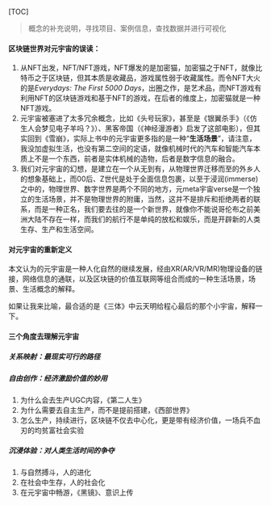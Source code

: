 [TOC]

> 概念的补充说明，寻找项目、案例信息，查找数据并进行可视化

#### 区块链世界对元宇宙的误读：

1. 从NFT出发，NFT/NFT游戏，NFT爆发的是加密猫，加密猫之于NFT，就像比特币之于区块链，但其本质是收藏品，游戏属性弱于收藏属性。而令NFT大火的是*Everydays: The First 5000 Days*，出圈之作，是艺术品，而NFT游戏有利用NFT的区块链游戏和基于NFT的游戏，在后者的维度上，加密猫就是一种NFT游戏。
2. 元宇宙被塞进了太多冗余概念，比如《头号玩家》，甚至是《银翼杀手》（《仿生人会梦见电子羊吗？》）、黑客帝国（《神经漫游者》启发了这部电影），但其实回到《雪崩》，实际上书中的元宇宙更多指的是一种“**生活场景**”，请注意，我没加虚拟生活，也没有第二空间的定语，就像机械时代的汽车和智能汽车本质上不是一个东西，前者是实体机械的造物，后者是数字信息的融合。
3. 我们对元宇宙的幻想，是建立在一个从无到有，从物理世界迁移而至的外乡人的想象基础上，而00后、Z世代是处于全面信息包裹，以至于浸润(immerse)之中的，物理世界、数字世界是两个不同的地方，元meta宇宙verse是一个独立的生活场景，并不是物理世界的附庸，当然，这并不是排斥和拒绝两者的联系，而是一种正名，我们要去往的是一个新世界，就像你不能说哥伦布之前美洲大陆不存在一样，而我们的航行不是单纯的放松和娱乐，而是开辟新的人类生存、生产和生活空间。

#### 对元宇宙的重新定义

本文认为的元宇宙是一种人化自然的继续发展，经由XR(AR/VR/MR)物理设备的链接，网络信息的通联，以及区块链的价值互联网等组合而成的一种生活场景，场景、生活概念的解释。

如果让我来比喻，最合适的是《三体》中云天明给程心最后的那个小宇宙，解释一下。

#### 三个角度去理解元宇宙

##### 关系映射：最现实可行的路径

##### 自由创作：经济激励价值的妙用

1. 为什么会去生产UGC内容，《第二人生》
2. 为什么需要去自主生产，而不是提前搭建，《西部世界》
3. 怎么生产，持续进行，区块链不仅去中心化，更是带有经济价值，一场兵不血刃的均贫富社会实验

##### 沉浸体验：对人类生活时间的争夺

1. 与自然搏斗，人的进化
2. 在社会中生存，人的社会化
3. 在元宇宙中畅游，《黑镜》、意识上传